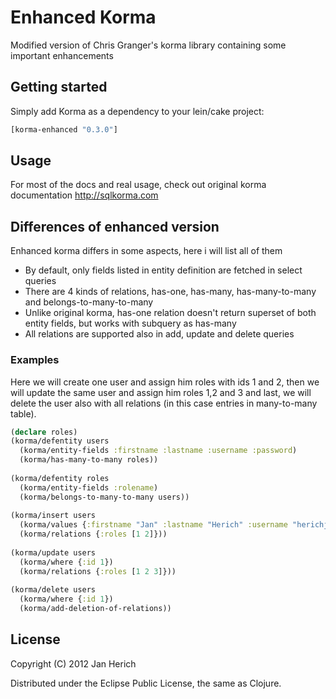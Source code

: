 # Enhanced Korma

Modified version of Chris Granger's korma library containing some important enhancements

## Getting started

Simply add Korma as a dependency to your lein/cake project:

```clojure
[korma-enhanced "0.3.0"]
```

## Usage

For most of the docs and real usage, check out original korma documentation http://sqlkorma.com

## Differences of enhanced version

Enhanced korma differs in some aspects, here i will list all of them

* By default, only fields listed in entity definition are fetched in select queries
* There are 4 kinds of relations, has-one, has-many, has-many-to-many and belongs-to-many-to-many
* Unlike original korma, has-one relation doesn't return superset of both entity fields, but works with subquery as has-many
* All relations are supported also in add, update and delete queries

### Examples

Here we will create one user and assign him roles with ids 1 and 2, then we will update the same user and assign him roles 1,2 and 3 and last, we will delete the user also with all relations (in this case entries in many-to-many table).

```clojure
(declare roles)
(korma/defentity users               
  (korma/entity-fields :firstname :lastname :username :password)
  (korma/has-many-to-many roles))
  
(korma/defentity roles
  (korma/entity-fields :rolename)
  (korma/belongs-to-many-to-many users))
  
(korma/insert users
  (korma/values {:firstname "Jan" :lastname "Herich" :username "herichj" :id 1})
  (korma/relations {:roles [1 2]}))  
  
(korma/update users
  (korma/where {:id 1})
  (korma/relations {:roles [1 2 3]}))
  
(korma/delete users
  (korma/where {:id 1})
  (korma/add-deletion-of-relations))
```

## License

Copyright (C) 2012 Jan Herich

Distributed under the Eclipse Public License, the same as Clojure.
